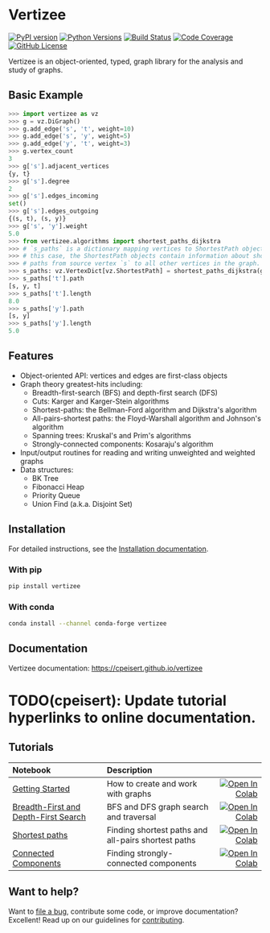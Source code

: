 # Vertizee

[![PyPI version](https://badge.fury.io/py/vertizee.svg)](https://pypi.python.org/pypi/vertizee/)
[![Python Versions](https://img.shields.io/badge/python-3.6%20%7C%203.7%20%7C%203.8-blue)](https://img.shields.io/badge/python-3.6%20%7C%203.7%20%7C%203.8-blue)
[![Build Status](https://img.shields.io/travis/dmlc/vertizee.svg?label=build&logo=travis&branch=master)](https://travis-ci.org/dmlc/vertizee)
[![Code Coverage](https://codecov.io/github/vertizee/vertizee/badge.svg?branch=master&service=github)](https://codecov.io/github/vertizee/vertizee?branch=master)
[![GitHub License](https://img.shields.io/badge/license-Apache%202-blue.svg?style=flat)](./LICENSE)

Vertizee is an object-oriented, typed, graph library for the analysis and study of graphs.

## Basic Example

```python
>>> import vertizee as vz
>>> g = vz.DiGraph()
>>> g.add_edge('s', 't', weight=10)
>>> g.add_edge('s', 'y', weight=5)
>>> g.add_edge('y', 't', weight=3)
>>> g.vertex_count
3
>>> g['s'].adjacent_vertices
{y, t}
>>> g['s'].degree
2
>>> g['s'].edges_incoming
set()
>>> g['s'].edges_outgoing
{(s, t), (s, y)}
>>> g['s', 'y'].weight
5.0
>>> from vertizee.algorithms import shortest_paths_dijkstra
>>> # `s_paths` is a dictionary mapping vertices to ShortestPath objects. In
>>> # this case, the ShortestPath objects contain information about shortest
>>> # paths from source vertex `s` to all other vertices in the graph.
>>> s_paths: vz.VertexDict[vz.ShortestPath] = shortest_paths_dijkstra(g, source='s', save_paths=True)
>>> s_paths['t'].path
[s, y, t]
>>> s_paths['t'].length
8.0
>>> s_paths['y'].path
[s, y]
>>> s_paths['y'].length
5.0
```


## Features

* Object-oriented API: vertices and edges are first-class objects
* Graph theory greatest-hits including:
  * Breadth-first-search (BFS) and depth-first search (DFS)
  * Cuts: Karger and Karger-Stein algorithms
  * Shortest-paths: the Bellman-Ford algorithm and Dijkstra's algorithm
  * All-pairs-shortest paths: the Floyd-Warshall algorithm and Johnson's algorithm
  * Spanning trees: Kruskal's and Prim's algorithms
  * Strongly-connected components: Kosaraju's algorithm
* Input/output routines for reading and writing unweighted and weighted graphs
* Data structures:
  * BK Tree
  * Fibonacci Heap
  * Priority Queue
  * Union Find (a.k.a. Disjoint Set)


## Installation

For detailed instructions, see the [Installation documentation]().


### With pip

```bash
pip install vertizee
```

### With conda

```bash
conda install --channel conda-forge vertizee
```


## Documentation

Vertizee documentation: https://cpeisert.github.io/vertizee


# TODO(cpeisert): Update tutorial hyperlinks to online documentation.

## Tutorials

| Notebook     |      Description      |   |
|:----------|:-------------|------:|
| [Getting Started](https://github.com/cpeisert/vertizee/blob/master/docs/source/tutorials/getting_started.ipynb)  | How to create and work with graphs  |[![Open In Colab](https://colab.research.google.com/assets/colab-badge.svg)](https://colab.research.google.com/github/cpeisert/vertizee/blob/master/docs/source/tutorials/getting_started.ipynb) |
| [Breadth-First and Depth-First Search](https://github.com/cpeisert/vertizee/blob/master/docs/source/tutorials/search.ipynb)  | BFS and DFS graph search and traversal  |[![Open In Colab](https://colab.research.google.com/assets/colab-badge.svg)](https://colab.research.google.com/github/cpeisert/vertizee/blob/master/docs/source/tutorials/search.ipynb) |
| [Shortest paths](https://github.com/cpeisert/vertizee/blob/master/docs/source/tutorials/shortest_paths.ipynb)  | Finding shortest paths and all-pairs shortest paths  |[![Open In Colab](https://colab.research.google.com/assets/colab-badge.svg)](https://colab.research.google.com/github/cpeisert/vertizee/blob/master/docs/source/tutorials/shortest_paths.ipynb) |
| [Connected Components](https://github.com/cpeisert/vertizee/blob/master/docs/source/tutorials/connected_components.ipynb)  | Finding strongly-connected components  |[![Open In Colab](https://colab.research.google.com/assets/colab-badge.svg)](https://colab.research.google.com/github/cpeisert/vertizee/blob/master/docs/source/tutorials/connected_components.ipynb) |


## Want to help?

Want to [file a bug](https://github.com/cpeisert/vertizee/issues), contribute some code, or improve documentation? Excellent!
Read up on our guidelines for [contributing](https://github.com/cpeisert/vertizee/blob/master/CONTRIBUTING.rst).

